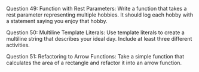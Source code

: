 Question 49: Function with Rest Parameters: Write a function that takes a rest parameter representing multiple hobbies. It should log each hobby with a statement saying you enjoy that hobby.

Question 50: Multiline Template Literals: Use template literals to create a multiline string that describes your ideal day. Include at least three different activities.

Question 51: Refactoring to Arrow Functions: Take a simple function that calculates the area of a rectangle and refactor it into an arrow function.
